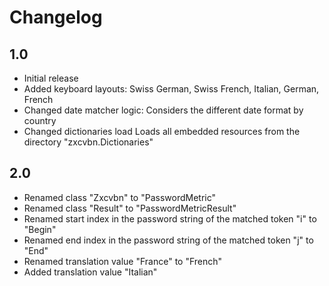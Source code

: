 # Changelog

## 1.0
- Initial release
- Added keyboard layouts: 
	Swiss German, Swiss French, Italian, German, French
- Changed date matcher logic:
	Considers the different date format by country
- Changed dictionaries load
	Loads all embedded resources from the directory "zxcvbn.Dictionaries"

## 2.0
- Renamed class "Zxcvbn" to "PasswordMetric"
- Renamed class "Result" to "PasswordMetricResult"
- Renamed start index in the password string of the matched token "i" to "Begin"
- Renamed end index in the password string of the matched token "j" to "End"
- Renamed translation value "France" to "French"
- Added translation value "Italian"